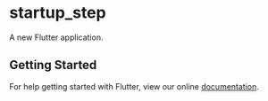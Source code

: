 # startup_step

A new Flutter application.

## Getting Started

For help getting started with Flutter, view our online
[documentation](https://flutter.io/).
